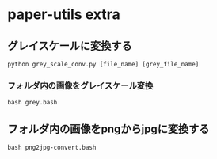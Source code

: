 # paper-utils extra

## グレイスケールに変換する

```
python grey_scale_conv.py [file_name] [grey_file_name]
```

### フォルダ内の画像をグレイスケール変換

```
bash grey.bash
```

## フォルダ内の画像をpngからjpgに変換する

```
bash png2jpg-convert.bash
```